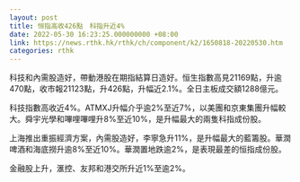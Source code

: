 ```yaml
---
layout: post
title: 恒指高收426點　科指升近4%
date: 2022-05-30 16:23:25.000000000 +08:00
link: https://news.rthk.hk/rthk/ch/component/k2/1650818-20220530.htm
categories: rthk
---
```


科技和內需股造好，帶動港股在期指結算日造好。恒生指數高見21169點，升逾470點，收市報21123點，升426點，升幅近2.1%。全日主板成交額1288億元。

科技指數高收近4%。ATMXJ升幅介乎逾2%至近7%，以美團和京東集團升幅較大。舜宇光學和嗶哩嗶哩升8%至近10%，是升幅最大的兩隻科指成份股。

上海推出重振經濟方案，內需股造好，李寧急升11%，是升幅最大的藍籌股。華潤啤酒和海底撈升逾8%至近10%。華潤置地跌逾2%，是表現最差的恒指成份股。

金融股上升，滙控、友邦和港交所升近1%至逾2%。
